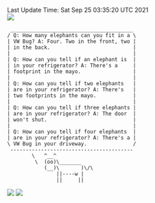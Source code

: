 Last Update Time: 
Sat Sep 25 03:35:20 UTC 2021
<br>![](https://img.shields.io/badge/%E5%A4%A7%E5%AE%B6-%E5%AE%89%E5%AE%89-green)<br>
```
 ________________________________________
/ Q: How many elephants can you fit in a \
| VW Bug? A: Four. Two in the front, two |
| in the back.                           |
|                                        |
| Q: How can you tell if an elephant is  |
| in your refrigerator? A: There's a     |
| footprint in the mayo.                 |
|                                        |
| Q: How can you tell if two elephants   |
| are in your refrigerator? A: There's   |
| two footprints in the mayo.            |
|                                        |
| Q: How can you tell if three elephants |
| are in your refrigerator? A: The door  |
| won't shut.                            |
|                                        |
| Q: How can you tell if four elephants  |
| are in your refrigerator? A: There's a |
\ VW Bug in your driveway.               /
 ----------------------------------------
        \   ^__^
         \  (oo)\_______
            (__)\       )\/\
                ||----w |
                ||     ||
```
![](https://github-readme-stats.vercel.app/api?username=chenlitw)
![](https://github-readme-stats.vercel.app/api/top-langs/?username=chenlitw)
